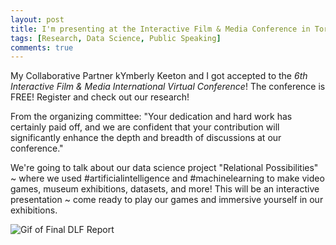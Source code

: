 ```yaml
---
layout: post
title: I'm presenting at the Interactive Film & Media Conference in Toronto, Canada
tags: [Research, Data Science, Public Speaking]
comments: true
---
```

My Collaborative Partner kYmberly Keeton and I got accepted to the *6th Interactive Film & Media International Virtual Conference*! The conference is FREE! Register and check out our research!

From the organizing committee: "Your dedication and hard work has certainly paid off, and we are confident that your contribution will significantly enhance the depth and breadth of discussions at our conference."

We're going to talk about our data science project "Relational Possibilities" ~ where we used #artificialintelligence and #machinelearning to make video games, museum exhibitions, datasets, and more! This will be an interactive presentation ~ come ready to play our games and immersive yourself in our exhibitions.

![Gif of Final DLF Report](https://drei558.github.io/assets/IFMConference_Promo_V1.gif)

